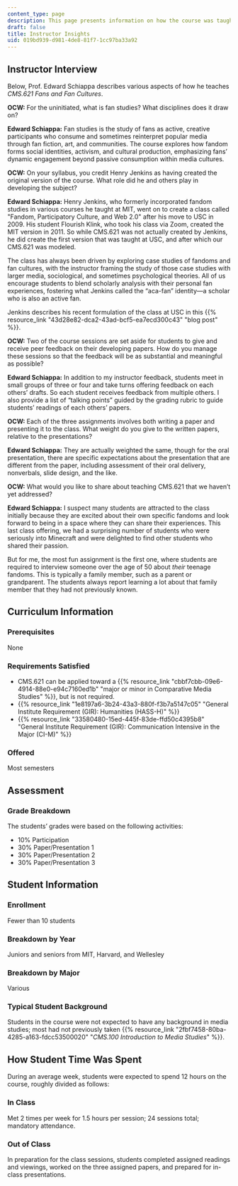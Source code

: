 ```yaml
---
content_type: page
description: This page presents information on how the course was taught.
draft: false
title: Instructor Insights
uid: 019bd939-d981-4de8-81f7-1cc97ba33a92
---
```

## Instructor Interview

Below, Prof. Edward Schiappa describes various aspects of how he teaches *CMS.621 Fans and Fan Cultures*.

**OCW:** For the uninitiated, what is fan studies? What disciplines does it draw on?

**Edward Schiappa:** Fan studies is the study of fans as active, creative participants who consume and sometimes reinterpret popular media through fan fiction, art, and communities. The course explores how fandom forms social identities, activism, and cultural production, emphasizing fans’ dynamic engagement beyond passive consumption within media cultures.

**OCW:** On your syllabus, you credit Henry Jenkins as having created the original version of the course. What role did he and others play in developing the subject?

**Edward Schiappa:** Henry Jenkins, who formerly incorporated fandom studies in various courses he taught at MIT, went on to create a class called "Fandom, Participatory Culture, and Web 2.0" after his move to USC in 2009. His student Flourish Klink, who took his class via Zoom, created the MIT version in 2011. So while CMS.621 was not actually created by Jenkins, he did create the first version that was taught at USC, and after which our CMS.621 was modeled.

The class has always been driven by exploring case studies of fandoms and fan cultures, with the instructor framing the study of those case studies with larger media, sociological, and sometimes psychological theories. All of us encourage students to blend scholarly analysis with their personal fan experiences, fostering what Jenkins called the “aca-fan” identity—a scholar who is also an active fan. 

Jenkins describes his recent formulation of the class at USC in this {{% resource_link "43d28e82-dca2-43ad-bcf5-ea7ecd300c43" "blog post" %}}.

**OCW:** Two of the course sessions are set aside for students to give and receive peer feedback on their developing papers. How do you manage these sessions so that the feedback will be as substantial and meaningful as possible?

**Edward Schiappa:** In addition to my instructor feedback, students meet in small groups of three or four and take turns offering feedback on each others’ drafts. So each student receives feedback from multiple others. I also provide a list of “talking points” guided by the grading rubric to guide students’ readings of each others’ papers. 

**OCW:** Each of the three assignments involves both writing a paper and presenting it to the class. What weight do you give to the written papers, relative to the presentations? 

**Edward Schiappa:** They are actually weighted the same, though for the oral presentation, there are specific expectations about the presentation that are different from the paper, including assessment of their oral delivery, nonverbals, slide design, and the like.

**OCW:** What would you like to share about teaching CMS.621 that we haven’t yet addressed?

**Edward Schiappa:** I suspect many students are attracted to the class initially because they are excited about their own specific fandoms and look forward to being in a space where they can share their experiences. This last class offering, we had a surprising number of students who were seriously into Minecraft and were delighted to find other students who shared their passion.

But for me, the most fun assignment is the first one, where students are required to interview someone over the age of 50 about *their* teenage fandoms. This is typically a family member, such as a parent or grandparent. The students always report learning a lot about that family member that they had not previously known.

## Curriculum Information

### Prerequisites

None

### Requirements Satisfied

- CMS.621 can be applied toward a {{% resource_link "cbbf7cbb-09e6-4914-88e0-e94c7160ed1b" "major or minor in Comparative Media Studies" %}}, but is not required.
- {{% resource_link "1e8197a6-3b24-43a3-880f-f3b7a5147c05" "General Institute Requirement (GIR): Humanities (HASS-H)" %}}
- {{% resource_link "33580480-15ed-445f-83de-ffd50c4395b8" "General Institute Requirement (GIR): Communication Intensive in the Major (CI-M)" %}}

### Offered

Most semesters

## Assessment

### Grade Breakdown

The students’ grades were based on the following activities:

- 10% Participation 
- 30% Paper/Presentation 1 
- 30% Paper/Presentation 2
- 30% Paper/Presentation 3

## Student Information

### Enrollment

Fewer than 10 students

### Breakdown by Year

Juniors and seniors from MIT, Harvard, and Wellesley

### Breakdown by Major

Various

### Typical Student Background

Students in the course were not expected to have any background in media studies; most had not previously taken {{% resource_link "2fbf7458-80ba-4285-a163-fdcc53500020" "*CMS.100 Introduction to Media Studies*" %}}. 

## How Student Time Was Spent

During an average week, students were expected to spend 12 hours on the course, roughly divided as follows:

### In Class

Met 2 times per week for 1.5 hours per session; 24 sessions total; mandatory attendance.

### Out of Class

In preparation for the class sessions, students completed assigned readings and viewings, worked on the three assigned papers, and prepared for in-class presentations.
